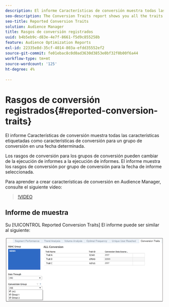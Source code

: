 ```yaml
---
description: El informe Características de conversión muestra todas las características etiquetadas como características de conversión para un grupo de conversión en una fecha determinada. Los rasgos de conversión para los grupos de conversión pueden cambiar de la ejecución de informes a la ejecución de informes. El informe muestra los rasgos de conversión por grupo de conversión para la fecha de informe seleccionada.
seo-description: The Conversion Traits report shows you all the traits labeled as conversion traits for a conversion group at a certain date. Conversion traits for conversion groups can change from reporting run to reporting run. The report displays conversion traits by conversion group for the selected reporting date.
seo-title: Reported Conversion Traits
solution: Audience Manager
title: Rasgos de conversión registrados
uuid: b4b5eb9c-d83e-4e7f-8661-f5d9c855258b
feature: Audience Optimization Reports
exl-id: 22335e8d-35cf-4014-803a-efdd35552ef2
source-git-commit: fe01ebac8c0d0ad3630d3853e0bf32f0b00f6a44
workflow-type: tm+mt
source-wordcount: '125'
ht-degree: 4%

---
```


# Rasgos de conversión registrados{#reported-conversion-traits}

El informe Características de conversión muestra todas las características etiquetadas como características de conversión para un grupo de conversión en una fecha determinada.

Los rasgos de conversión para los grupos de conversión pueden cambiar de la ejecución de informes a la ejecución de informes. El informe muestra los rasgos de conversión por grupo de conversión para la fecha de informe seleccionada.

Para aprender a crear características de conversión en Audience Manager, consulte el siguiente vídeo:

>[!VIDEO](https://video.tv.adobe.com/v/23431/)

## Informe de muestra

Su [!UICONTROL Reported Conversion Traits] El informe puede ser similar al siguiente:

![](assets/reported-conversion-traits.png)
